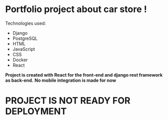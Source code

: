 # Portfolio project about car store !

Technologies used:
  - Django
  - PostgreSQL
  - HTML
  - JavaScript
  - CSS
  - Docker
  - React

**Project is created with React for the front-end and django rest framework as back-end.**
**No mobile integration is made for now**

# PROJECT IS NOT READY FOR DEPLOYMENT
